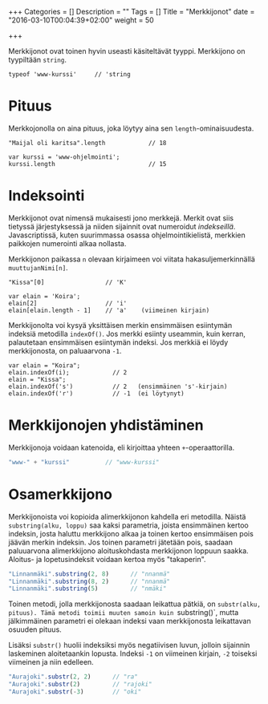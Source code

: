 +++
Categories = []
Description = ""
Tags = []
Title = "Merkkijonot"
date = "2016-03-10T00:04:39+02:00"
weight = 50

+++

Merkkijonot ovat toinen hyvin useasti käsiteltävät tyyppi. Merkkijono on
tyypiltään `string`.

```
typeof 'www-kurssi'     // 'string
```

Pituus
======
Merkkojonolla on aina pituus, joka löytyy aina sen `length`-ominaisuudesta.

```
"Maijal oli karitsa".length            // 18

var kurssi = 'www-ohjelmointi';
kurssi.length                          // 15
```

Indeksointi
===========
Merkkijonot ovat nimensä mukaisesti jono merkkejä. Merkit ovat siis
tietyssä järjestyksessä ja niiden sijainnit ovat numeroidut *indekseillä*.
Javascriptissä, kuten suurimmassa osassa ohjelmointikielistä,
merkkien paikkojen numerointi alkaa nollasta.

Merkkijonon paikassa `n` olevaan kirjaimeen voi viitata hakasuljemerkinnällä
`muuttujanNimi[n]`.

```
"Kissa"[0]                 // 'K'

var elain = 'Koira';
elain[2]                   // 'i'
elain[elain.length - 1]    // 'a'    (viimeinen kirjain)
```

Merkkijonolta voi kysyä yksittäisen merkin ensimmäisen esiintymän indeksiä
metodilla `indexOf()`. Jos merkki esiinty useammin, kuin kerran, palautetaan
ensimmäisen esiintymän indeksi. Jos merkkiä ei löydy merkkijonosta, on
paluaarvona `-1`.

```
var elain = "Koira";
elain.indexOf(i);            // 2
elain = "Kissa";
elain.indexOf('s')           // 2   (ensimmäinen 's'-kirjain)
elain.indexOf('r')           // -1  (ei löytynyt)
```

Merkkijonojen yhdistäminen
==========================
Merkkijonoja voidaan katenoida, eli kirjoittaa yhteen `+`-operaattorilla.

```javascript
"www-" + "kurssi"          // "www-kurssi"
```

Osamerkkijono
=============
Merkkijonoista voi kopioida alimerkkijonon kahdella eri metodilla. Näistä `substring(alku, loppu)`
saa kaksi parametria, joista ensimmäinen kertoo indeksin, josta haluttu merkkijono alkaa
ja toinen kertoo ensimmäisen pois jäävän merkin indeksin. Jos toinen parametri jätetään
pois, saadaan paluuarvona alimerkkijono aloituskohdasta merkkijonon loppuun saakka.
Aloitus- ja lopetusindeksit voidaan kertoa myös "takaperin".

```javascript
"Linnanmäki".substring(2, 8)      // "nnanmä"
"Linnanmäki".substring(8, 2)      // "nnanmä"
"Linnanmäki".substring(5)         // "nmäki"
```

Toinen metodi, jolla merkkijonosta saadaan leikattua pätkiä, on `substr(alku, pituus).
Tämä metodi toimii muuten samoin kuin `substring()`, mutta jälkimmäinen parametri ei
olekaan indeksi vaan merkkijonosta leikattavan osuuden pituus.

Lisäksi `substr()` huolii indeksiksi myös negatiivisen luvun, jolloin sijainnin
laskeminen aloitetaankin lopusta. Indeksi `-1` on viimeinen kirjain, `-2` toiseksi
viimeinen ja niin edelleen.

```javascript
"Aurajoki".substr(2, 2)      // "ra"
"Aurajoki".substr(2)         // "rajoki"
"Aurajoki".substr(-3)        // "oki"
```

